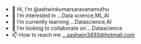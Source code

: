 - 👋 Hi, I’m @ashwinkumarsaravanamuthu
- 👀 I’m interested in ...Data science,ML,AI
- 🌱 I’m currently learning ...Datascience,AI
- 💞️ I’m looking to collaborate on ...Datascience
- 📫 How to reach me ...sashwin3493@hotmail.com

<!---
ashwinsaravanamuthu/ashwinsaravanamuthu is a ✨ special ✨ repository because its `README.md` (this file) appears on your GitHub profile.
You can click the Preview link to take a look at your changes.
--->
